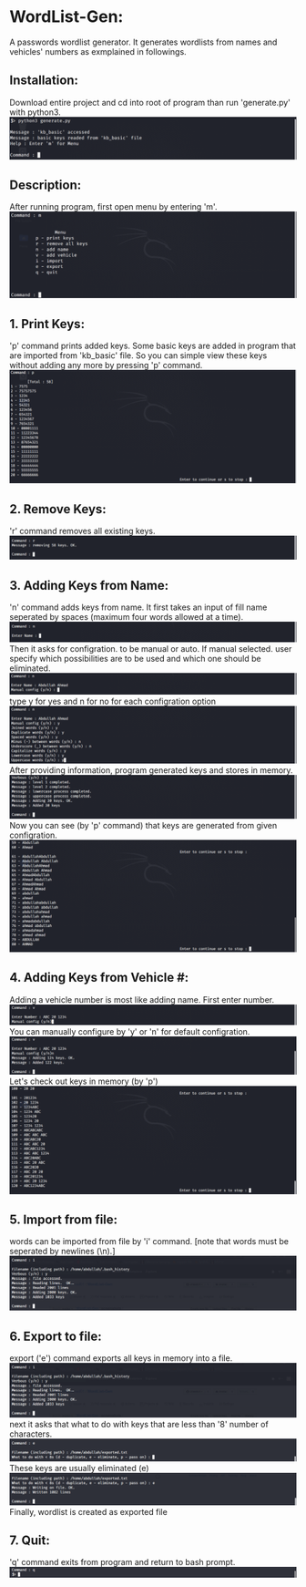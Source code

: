# WordList-Gen:
  A passwords wordlist generator. It generates wordlists from names and vehicles' numbers as exmplained in followings.

## Installation:
  Download entire project and cd into root of program than run 'generate.py' with python3.
  ![Screenshot](screenshots/screenshot_1.png)


## Description:
  After running program, first open menu by entering 'm'.
  ![Screenshot](screenshots/screenshot_2.png)

## 1. Print Keys:
  'p' command prints added keys. Some basic keys are added in program that are imported from 'kb_basic' file. So you can simple view these keys without adding any more by pressing 'p' command.
  ![Screenshot](screenshots/screenshot_3.png)

## 2. Remove Keys:
  'r' command removes all existing keys.
  ![Screenshot](screenshots/screenshot_4.png)

## 3. Adding Keys from Name:
  'n' command adds keys from name. It first takes an input of fill name seperated by spaces (maximum four words allowed at a time).
  ![Screenshot](screenshots/screenshot_5.png)
  Then it asks for configration. to be manual or auto. If manual selected. user specify which possibilities are to be used and which one should be eliminated.
  ![Screenshot](screenshots/screenshot_6.png)
  type y for yes and n for no for each configration option
  ![Screenshot](screenshots/screenshot_7.png)
  After providing information, program generated keys and stores in memory.
  ![Screenshot](screenshots/screenshot_8.png)
  Now you can see (by 'p' command) that keys are generated from given configration.
  ![Screenshot](screenshots/screenshot_10.png)
  
## 4. Adding Keys from Vehicle #:
  Adding a vehicle number is most like adding name. First enter number.
  ![Screenshot](screenshots/screenshot_12.png)
  You can manually configure by 'y' or 'n' for default configration.
  ![Screenshot](screenshots/screenshot_13.png)
  Let's check out keys in memory (by 'p')
  ![Screenshot](screenshots/screenshot_14.png)
  
## 5. Import from file:
  words can be imported from file by 'i' command. [note that words must be seperated by newlines (\n).]
  ![Screenshot](screenshots/screenshot_16.png)
 
## 6. Export to file:
  export ('e') command exports all keys in memory into a file.
  ![Screenshot](screenshots/screenshot_16.png)
  next it asks that what to do with keys that are less than '8' number of characters.
  ![Screenshot](screenshots/screenshot_17.png)
  These keys are usually eliminated (e)
  ![Screenshot](screenshots/screenshot_18.png)
  Finally, wordlist is created as exported file
  
## 7. Quit:
  'q' command exits from program and return to bash prompt.
  ![Screenshot](screenshots/screenshot_19.png)
